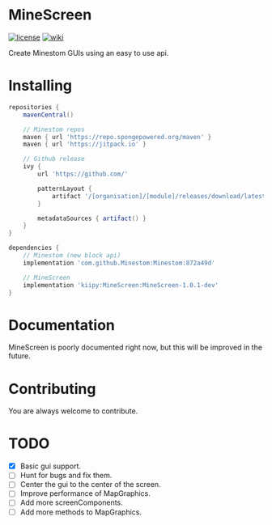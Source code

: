 # MineScreen

[![license](https://img.shields.io/github/license/kiipy/MineScreen?style=for-the-badge&color=dd7744)](./LICENSE)
[![wiki](https://img.shields.io/badge/documentation-wiki-x?style=for-the-badge&color=cc7788)](https://github.com/kiipy/MineScreen/wiki)

Create Minestom GUIs using an easy to use api.

# Installing
```groovy
repositories {
    mavenCentral()

    // Minestom repos
    maven { url 'https://repo.spongepowered.org/maven' }
    maven { url 'https://jitpack.io' }

    // Github release
    ivy {
        url 'https://github.com/'

        patternLayout {
            artifact '/[organisation]/[module]/releases/download/latest/[revision].jar'
        }

        metadataSources { artifact() }
    }
}

dependencies {
    // Minestom (new block api)
    implementation 'com.github.Minestom:Minestom:872a49d'

    // MineScreen
    implementation 'kiipy:MineScreen:MineScreen-1.0.1-dev'
}
```

# Documentation
MineScreen is poorly documented right now, but this will be improved in the future.

# Contributing
You are always welcome to contribute.

# TODO
- [x] Basic gui support.
- [ ] Hunt for bugs and fix them.
- [ ] Center the gui to the center of the screen.
- [ ] Improve performance of MapGraphics. 
- [ ] Add more screenComponents.
- [ ] Add more methods to MapGraphics.
